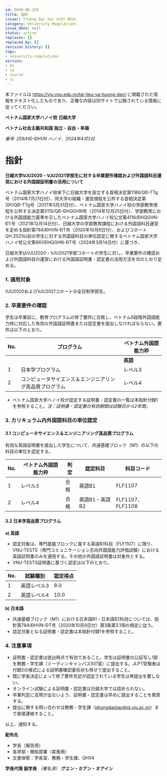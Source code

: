 ```yaml
---
id: DHVN-HD-259
title: 指針
issuer: Trường Đại học Việt Nhật
category: University Regulations
issue_date: null
status: active
replaces: []
replaced_by: []
revision_history: []
tags:
- university-regulations
version:
- en
- ja
- source
- vi
---
```

本ファイルは https://vju.vnu.edu.vn/tai-lieu-va-huong-dan/ に掲載された情報をテキスト化したものであり、正確な内容は同サイトで公開されている情報に従ってください。

**ベトナム国家大学ハノイ校**
**日越大学**

**ベトナム社会主義共和国**
**独立・自由・幸福**

*番号: 259/HD-ĐHVN*
*ハノイ、2024年4月3日*

# 指針

**日越大学VJU2020・VJU2021学部生に対する卒業要件確認および外国語科目運営における外国語証明書の活用について**

ベトナム国家大学ハノイ校傘下に日越大学を設立する首相決定第1186/QĐ-TTg号（2014年7月21日付）、同大学の組織・運営規程を公布する首相決定第391/QĐ-TTg号（2017年3月31日付）、ベトナム国家大学ハノイ校の学部教育規程を公布する決定第5115/QĐ-ĐHQGHN号（2014年12月25日付）、学部教育における外国語能力基準を示したベトナム国家大学ハノイ校公文第4116/ĐHQGHN-ĐT号（2021年12月14日付）、日越大学の学部教育課程における外国語科目運営を定める指針第784/ĐHVN-ĐT号（2020年10月9日付）、およびコホートQH.2021以前の学生に対する外国語科目の単位認定に関するベトナム国家大学ハノイ校公文第861/ĐHQGHN-ĐT号（2024年3月14日付）に基づき、

日越大学はVJU2020・VJU2021学部コホートの学生に対し、卒業要件の確認および外国語科目の運営における外国語証明書・認定書の活用方法を次のとおり定める。

### 1. 適用対象

VJU2020およびVJU2021コホートの全日制学部生。

### 2. 卒業要件の確認

学生は卒業前に、教育プログラムの修了要件に合致し、ベトナム6段階外国語能力枠に対応した有効な外国語証明書または認定書を提出しなければならない。要件は以下のとおり。

| No. | プログラム | ベトナム外国語能力枠 |
| --- | --- | --- |
| | | **英語** | **日本語** |
| 1 | 日本学プログラム | レベル3 | レベル4 |
| 2 | コンピュータサイエンス＆エンジニアリング高品質プログラム | レベル4 | – |

- ベトナム国家大学ハノイ校が認定する証明書・認定書の一覧は本指針付録1を参照すること。*注：証明書・認定書の有効期間は試験日から2年間。*

### 3. カリキュラム内外国語科目の単位認定

#### 3.1 コンピュータサイエンス＆エンジニアリング高品質プログラム

有効な英語証明書を提出した学生について、共通基礎ブロック（M1）の以下の科目の単位を認定する。

| No. | ベトナム外国語能力枠 | 判定 | 認定科目 | 科目コード |
| --- | --- | --- | --- | --- |
| 1 | レベル3 | 合格 | 英語B1 | FLF1107 |
| 2 | レベル4 | 合格 | 英語B1・英語B2 | FLF1107、FLF1108 |

#### 3.2 日本学高品質プログラム

**a) 英語**

- 認定対象は、専門基盤ブロックに属する英語B1科目（FLF1107）に限り、VNU-TESTS（専門コミュニケーション志向外国語能力評価試験）における英語証明書のみを適用する。その他の外国語証明書は対象外とする。
- VNU-TESTS証明書に基づく認定は以下のとおり。

| No. | 試験種別 | 認定得点 |
| --- | --- | --- |
| 1 | 英語レベル3 | 9.0 |
| 2 | 英語レベル4 | 10.0 |

**b) 日本語**

- 共通基礎ブロック（M1）における日本語B1・日本語B2科目については、指針第784/ĐHVN-ĐT号（2020年10月9日付）第3条第3.1項の規定に従う。
- 認定対象となる証明書・認定書は本指針付録1を参照すること。

### 4. 注意事項

- 証明書・認定書は提出時点で有効であること。学生は証明書の公証写し1部を教務・学生課（ミーディンキャンパス501室）に提出する。JLPT受験者は付録2の様式による証明書確認委任状も併せて提出すること。
- 既に学長決定によって修了要件充足が認定されている学生は再提出を要しない。
- オンライン試験による証明書・認定書は日越大学では認められない。
- 卒業判定に支障が出ないよう、証明書・認定書は早めに提出することを推奨する。
- 提出に関する問い合わせは教務・学生課（phongdaotao@st.vju.ac.vn）まで直接連絡すること。

以上、通知する。

**配布先**
- 学長（報告用）
- 各学部・関係部署（実施用）
- 文書保管：学長室、教務・学生課、QH04

**学長代理**
**副学長**
*（署名済）*
**グエン・ホアン・オアイン**